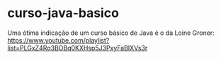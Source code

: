 # curso-java-basico

Uma ótima indicação de um curso básico de Java é o da Loine Groner: https://www.youtube.com/playlist?list=PLGxZ4Rq3BOBq0KXHsp5J3PxyFaBIXVs3r
